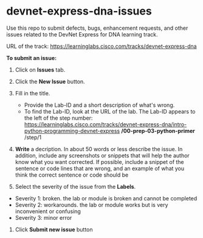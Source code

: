 # devnet-express-dna-issues

Use this repo to submit defects, bugs, enhancement requests, and other issues related to the DevNet Express for DNA learning track.

URL of the track: https://learninglabs.cisco.com/tracks/devnet-express-dna

**To submit an issue:**

1. Click on **Issues** tab.
1. Click the **New Issue** button.
1. Fill in the title.

    - Provide the Lab-ID and a short description of what's wrong. 
    - To find the Lab-ID, look at the URL of the lab. The Lab-ID appears to the left of the step number: https://learninglabs.cisco.com/tracks/devnet-express-dna/intro-python-programming-devnet-express **/00-prep-03-python-primer** /step/1
1. **Write** a decription.
    In about 50 words or less describe the issue. In addition, include any screenshots or snippets that will help the author know what you want corrected. If possible, include a snippet of the sentence or code lines that are wrong, and an example of what you think the correct sentence or code should be
1. Select the severity of the issue from the **Labels**.
  - Severity 1: broken. the lab or module is broken and cannot be completed 
  - Severity 2: workarounds. the lab or module works but is very inconvenient or confusing
  - Severity 3: minor error
1. Click **Submit new issue** button
